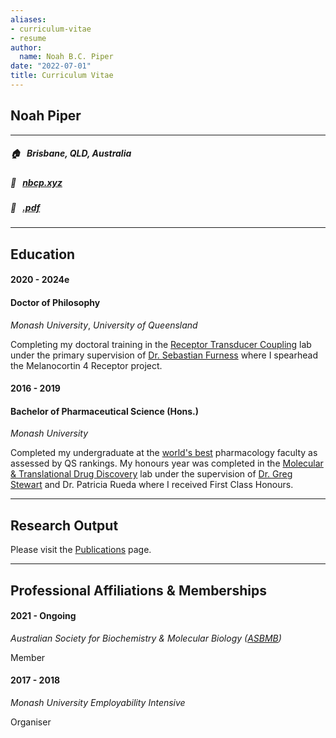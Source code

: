 ```yaml
---
aliases:
- curriculum-vitae
- resume
author:
  name: Noah B.C. Piper
date: "2022-07-01"
title: Curriculum Vitae
---
```


## Noah Piper

---

##### 🏠 &nbsp; Brisbane, QLD, Australia  
##### 🔗 &nbsp; [nbcp.xyz](https://www.nbcp.xyz)  
##### 📄 &nbsp; [.pdf](/NoahPiperCV.pdf)

---

## Education
#### 2020 - 2024e  
#### Doctor of Philosophy  
*Monash University*, *University of Queensland*

Completing my doctoral training in the [Receptor Transducer Coupling](https://www.rtclab.org) lab under the primary supervision of [Dr. Sebastian Furness](https://researchers.uq.edu.au/researcher/32310) where I spearhead the Melanocortin 4 Receptor project.

#### 2016 - 2019
#### Bachelor of Pharmaceutical Science (Hons.)
*Monash University*

Completed my undergraduate at the [world's best](https://www.topuniversities.com/university-rankings/university-subject-rankings/2022/pharmacy-pharmacology) pharmacology faculty as assessed by QS rankings. My honours year was completed in the [Molecular & Translational Drug Discovery](https://www.monash.edu/pharm/research/areas/drug-discovery/labs/molecular-translational-drug-discovery/home) lab under the supervision of [Dr. Greg Stewart](https://research.monash.edu/en/persons/gregory-stewart) and Dr. Patricia Rueda where I received First Class Honours.

---
## Research Output
Please visit the [Publications](../publications) page.

---
## Professional Affiliations & Memberships
#### 2021 - Ongoing
*Australian Society for Biochemistry & Molecular Biology ([ASBMB](https://www.asbmb.org.au/))*

Member

#### 2017 - 2018
*Monash University Employability Intensive*

Organiser
